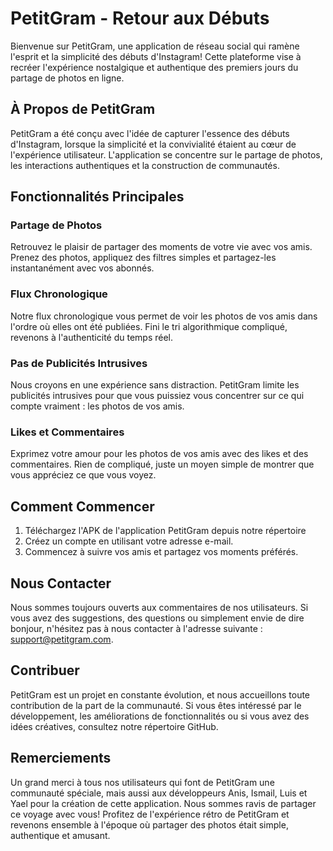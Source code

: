 # PetitGram - Retour aux Débuts

Bienvenue sur PetitGram, une application de réseau social qui ramène l'esprit et la simplicité des débuts d'Instagram! Cette plateforme vise à recréer l'expérience nostalgique et authentique des premiers jours du partage de photos en ligne.

## À Propos de PetitGram

PetitGram a été conçu avec l'idée de capturer l'essence des débuts d'Instagram, lorsque la simplicité et la convivialité étaient au cœur de l'expérience utilisateur. L'application se concentre sur le partage de photos, les interactions authentiques et la construction de communautés.

## Fonctionnalités Principales

### Partage de Photos

Retrouvez le plaisir de partager des moments de votre vie avec vos amis. Prenez des photos, appliquez des filtres simples et partagez-les instantanément avec vos abonnés.

### Flux Chronologique

Notre flux chronologique vous permet de voir les photos de vos amis dans l'ordre où elles ont été publiées. Fini le tri algorithmique compliqué, revenons à l'authenticité du temps réel.

### Pas de Publicités Intrusives

Nous croyons en une expérience sans distraction. PetitGram limite les publicités intrusives pour que vous puissiez vous concentrer sur ce qui compte vraiment : les photos de vos amis.

### Likes et Commentaires

Exprimez votre amour pour les photos de vos amis avec des likes et des commentaires. Rien de compliqué, juste un moyen simple de montrer que vous appréciez ce que vous voyez.

## Comment Commencer

1. Téléchargez l'APK de l'application PetitGram depuis notre répertoire
2. Créez un compte en utilisant votre adresse e-mail.
3. Commencez à suivre vos amis et partagez vos moments préférés.

## Nous Contacter

Nous sommes toujours ouverts aux commentaires de nos utilisateurs. Si vous avez des suggestions, des questions ou simplement envie de dire bonjour, n'hésitez pas à nous contacter à l'adresse suivante : [support@petitgram.com](mailto:alfred.yael16@gmail.com).

## Contribuer

PetitGram est un projet en constante évolution, et nous accueillons toute contribution de la part de la communauté. Si vous êtes intéressé par le développement, les améliorations de fonctionnalités ou si vous avez des idées créatives, consultez notre répertoire GitHub.

## Remerciements

Un grand merci à tous nos utilisateurs qui font de PetitGram une communauté spéciale, mais aussi aux développeurs Anis, Ismail, Luis et Yael pour la création de cette application. Nous sommes ravis de partager ce voyage avec vous! Profitez de l'expérience rétro de PetitGram et revenons ensemble à l'époque où partager des photos était simple, authentique et amusant.
